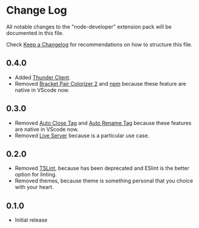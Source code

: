 # Change Log

All notable changes to the "node-developer" extension pack will be documented in this file.

Check [Keep a Changelog](http://keepachangelog.com/) for recommendations on how to structure this file.

## 0.4.0

- Added [Thunder Client](https://marketplace.visualstudio.com/items?itemName=rangav.vscode-thunder-client).
- Removed [Bracket Pair Colorizer 2](https://marketplace.visualstudio.com/items?itemName=CoenraadS.bracket-pair-colorizer-2) and [npm](https://marketplace.visualstudio.com/items?itemName=eg2.vscode-npm-script) because these feature are native in VScode now.

## 0.3.0

- Removed [Auto Close Tag](https://marketplace.visualstudio.com/items?itemName=formulahendry.auto-close-tag) and [Auto Rename Tag](https://marketplace.visualstudio.com/items?itemName=formulahendry.auto-rename-tag) because these features are native in VScode now.
- Removed [Live Server](https://marketplace.visualstudio.com/items?itemName=ritwickdey.LiveServer) because is a particular use case.

## 0.2.0

- Removed [TSLint](https://marketplace.visualstudio.com/items?itemName=ms-vscode.vscode-typescript-tslint-plugin), because has been deprecated and ESlint is the better option for linting.
- Removed themes, because theme is something personal that you choice with your heart.

## 0.1.0

- Initial release
